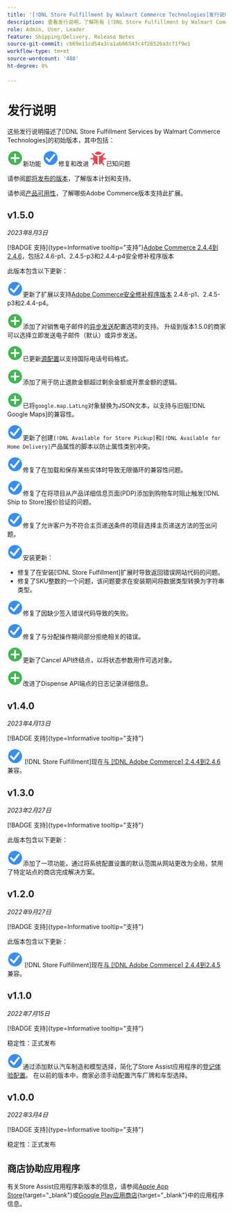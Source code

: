```yaml
---
title: '[!DNL Store Fulfillment by Walmart Commerce Technologies]发行说明'
description: 查看发行说明，了解所有 [!DNL Store Fulfillment by Walmart Commerce Technologies] 发行版本的信息。
role: Admin, User, Leader
feature: Shipping/Delivery, Release Notes
source-git-commit: cb69e11cd54a3ca1ab66543c4f28526a3cf1f9e1
workflow-type: tm+mt
source-wordcount: '488'
ht-degree: 0%

---
```


# 发行说明

这些发行说明描述了[!DNL Store Fulfillment Services by Walmart Commerce Technologies]的初始版本，其中包括：

![新](../assets/new.svg)新功能
![已修复问题](../assets/fix.svg)修复和改进
![已知问题](../assets/bug.svg)已知问题

请参阅[即将发布的版本](https://experienceleague.adobe.com/docs/commerce-operations/release/planning/schedule.html)，了解版本计划和支持。

请参阅[产品可用性](https://experienceleague.adobe.com/docs/commerce-operations/release/product-availability.html)，了解哪些Adobe Commerce版本支持此扩展。

## v1.5.0

*2023年8月3日*

[!BADGE 支持]{type=Informative tooltip="支持"}[Adobe Commerce 2.4.4到2.4.6](https://experienceleague.adobe.com/docs/commerce-operations/release/product-availability.html)，包括2.4.6-p1、2.4.5-p3和2.4.4-p4安全修补程序版本

此版本包含以下更新：

![新](../assets/fix.svg)更新了扩展以支持[Adobe Commerce安全修补程序版本](https://experienceleague.adobe.com/docs/commerce-operations/release/notes/security-patches/overview.html) 2.4.6-p1、2.4.5-p3和2.4.4-p4。

![新](../assets/new.svg)<!-- WMTP-918 -->添加了对销售电子邮件的[异步发送](sales-emails.md)配置选项的支持。 升级到版本1.5.0的商家可以选择立即发送电子邮件（默认）或异步发送。

![新建](../assets/new.svg)<!-- WMTP-916-->已更新[源配置](merchant-store-configuration.md)以支持国际电话号码格式。

![新](../assets/new.svg)添加了用于防止退款金额超过剩余金额或开票金额的逻辑。

![New](../assets/new.svg)<!-- WMTP-882 -->已将`google.map.LatLng`对象替换为JSON文本，以支持与旧版[!DNL Google Maps]的兼容性。

![修复了问题](../assets/fix.svg)<!-- WMTP- -->更新了创建`[!DNL Available for Store Pickup]`和`[!DNL Available for Home Delivery]`产品属性的脚本以防止属性类别冲突。

![修复了问题](../assets/fix.svg)<!-- WMTP-915 -->修复了在加载和保存某些实体时导致无限循环的兼容性问题。

![修复了问题](../assets/fix.svg)<!-- WMTP-921 -->修复了在将项目从产品详细信息页面(PDP)添加到购物车时阻止触发[!DNL Ship to Store]报价验证的问题。

![修复了问题](../assets/fix.svg)<!-- WMTP- 932 -->修复了允许客户为不符合主页递送条件的项目选择主页递送方法的签出问题。

![已修复问题](../assets/fix.svg)安装更新：

- <!-- WMTP-880--> 修复了在安装[!DNL Store Fulfillment]扩展时导致返回错误网站代码的问题。

- <!-- WMTP-878--> 修复了SKU整数的一个问题，该问题要求在安装期间将数据类型转换为字符串类型。

![修复了问题](../assets/fix.svg)<!-- WMTP-915-->修复了因缺少签入错误代码导致的失败。

![修复了问题](../assets/fix.svg)<!-- WMTP-932 -->修复了与分配操作期间部分拒绝相关的错误。

![New](../assets/new.svg)<!-- WMTP-953 -->更新了Cancel API终结点，以将状态参数用作可选对象。

![新](../assets/new.svg)<!-- WMTP-960 -->改进了Dispense API端点的日志记录详细信息。

## v1.4.0

*2023年4月13日*

[!BADGE 支持]{type=Informative tooltip="支持"}

![新](../assets/fix.svg) [!DNL Store Fulfillment]现在[与 [!DNL Adobe Commerce] 2.4.4到2.4.6](https://experienceleague.adobe.com/docs/commerce-operations/release/product-availability.html)兼容。


## v1.3.0

*2023年2月27日*

[!BADGE 支持]{type=Informative tooltip="支持"}

此版本包含以下更新：

![新](../assets/fix.svg)<!-- WMTP-795 -->添加了一项功能，通过将系统配置设置的默认范围从网站更改为全局，禁用了特定站点的商店完成解决方案。

## v1.2.0

*2022年9月27日*

[!BADGE 支持]{type=Informative tooltip="支持"}

此版本包含以下更新：

![新](../assets/fix.svg) [!DNL Store Fulfillment]现在[与 [!DNL Adobe Commerce] 2.4.4到2.4.5](https://experienceleague.adobe.com/docs/commerce-operations/release/product-availability.html)兼容。


## v1.1.0

*2022年7月15日*

[!BADGE 支持]{type=Informative tooltip="支持"}

稳定性：正式发布

![新](../assets/fix.svg)<!-- WMTP-731 -->通过添加默认汽车制造和模型选择，简化了Store Assist应用程序的[登记体验配置](check-in-experience-setup.md)。 在以前的版本中，商家必须手动配置汽车厂牌和车型选择。

## v1.0.0

*2022年3月4日*

[!BADGE 支持]{type=Informative tooltip="支持"}

稳定性：正式发布

## 商店协助应用程序

有关Store Assist应用程序新版本的信息，请参阅[Apple App Store](https://apps.apple.com/us/app/store-assist-by-walmart/id1609281539){target="_blank"}或[Google Play应用商店](https://play.google.com/store/apps/details?id=com.walmart.faas.storeassist){target="_blank"}中的应用程序信息。
